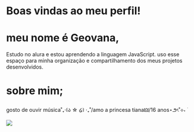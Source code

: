 # Boas vindas ao meu perfil!

# meu nome é Geovana,

Estudo no alura e estou aprendendo a linguagem JavaScript.
uso esse espaço para minha organização e compartilhamento dos meus projetos desenvolvidos.

# sobre mim;
gosto de ouvir música˚₊‧꒰ა ☆ ໒꒱ ‧₊˚/amo a princesa tiana🜲/16 anos⋆౨ৎ˚⟡˖ ࣪

![](https://i.giphy.com/media/v1.Y2lkPTc5MGI3NjExbnBwczRzNnBlN2RmMmh2OGQ2MzR0NGd4azVsb2dvaXR6NTh3bHN0dSZlcD12MV9pbnRlcm5hbF9naWZfYnlfaWQmY3Q9Zw/leVokBVhHY1aw/giphy.gif)
